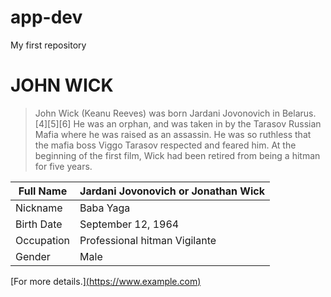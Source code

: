# app-dev
My first repository

# JOHN WICK 
> John Wick (Keanu Reeves) was born Jardani Jovonovich in Belarus.[4][5][6] He was an orphan, and was taken in by the Tarasov Russian Mafia where he was raised as an assassin. He was so ruthless that the mafia boss Viggo Tarasov respected and feared him. At the beginning of the first film, Wick had been retired from being a hitman for five years.


| Full Name | Jardani Jovonovich or Jonathan Wick |
| ----------- | ----------- |
| Nickname | Baba Yaga |
| Birth Date | September 12, 1964 |
| Occupation | Professional hitman Vigilante |
| Gender | Male |

[For more details.][(https://www.example.com)](https://en.wikipedia.org/wiki/John_Wick)
